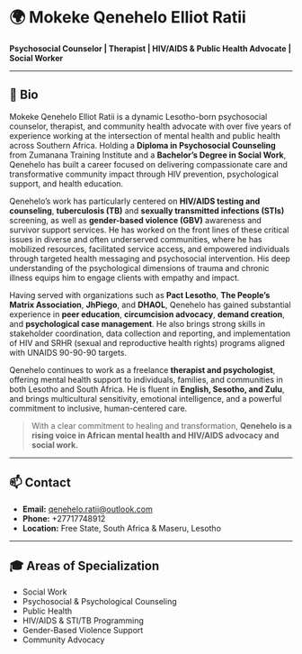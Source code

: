 # 🌍 Mokeke Qenehelo Elliot Ratii

**Psychosocial Counselor | Therapist | HIV/AIDS & Public Health Advocate | Social Worker**

---

## 🧠 Bio

Mokeke Qenehelo Elliot Ratii is a dynamic Lesotho-born psychosocial counselor, therapist, and community health advocate with over five years of experience working at the intersection of mental health and public health across Southern Africa. Holding a **Diploma in Psychosocial Counseling** from Zumanana Training Institute and a **Bachelor’s Degree in Social Work**, Qenehelo has built a career focused on delivering compassionate care and transformative community impact through HIV prevention, psychological support, and health education.

Qenehelo’s work has particularly centered on **HIV/AIDS testing and counseling**, **tuberculosis (TB)** and **sexually transmitted infections (STIs)** screening, as well as **gender-based violence (GBV)** awareness and survivor support services. He has worked on the front lines of these critical issues in diverse and often underserved communities, where he has mobilized resources, facilitated service access, and empowered individuals through targeted health messaging and psychosocial intervention. His deep understanding of the psychological dimensions of trauma and chronic illness equips him to engage clients with empathy and impact.

Having served with organizations such as **Pact Lesotho**, **The People’s Matrix Association**, **JhPiego**, and **DHAOL**, Qenehelo has gained substantial experience in **peer education**, **circumcision advocacy**, **demand creation**, and **psychological case management**. He also brings strong skills in stakeholder coordination, data collection and reporting, and implementation of HIV and SRHR (sexual and reproductive health rights) programs aligned with UNAIDS 90-90-90 targets.

Qenehelo continues to work as a freelance **therapist and psychologist**, offering mental health support to individuals, families, and communities in both Lesotho and South Africa. He is fluent in **English, Sesotho, and Zulu**, and brings multicultural sensitivity, emotional intelligence, and a powerful commitment to inclusive, human-centered care.

> With a clear commitment to healing and transformation, **Qenehelo is a rising voice in African mental health and HIV/AIDS advocacy and social work.**

---

## 📫 Contact

- **Email:** qenehelo.ratii@outlook.com  
- **Phone:** +27717748912  
- **Location:** Free State, South Africa & Maseru, Lesotho  

---

## 🎓 Areas of Specialization

- Social Work  
- Psychosocial & Psychological Counseling  
- Public Health  
- HIV/AIDS & STI/TB Programming  
- Gender-Based Violence Support  
- Community Advocacy
